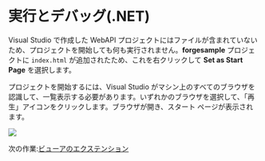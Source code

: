 # 実行とデバッグ(.NET)

Visual Studio で作成した WebAPI プロジェクトにはファイルが含まれていないため、プロジェクトを開始しても何も実行されません。**forgesample** プロジェクトに `index.html` が追加されたため、これを右クリックして **Set as Start Page** を選択します。

プロジェクトを開始するには、Visual Studio がマシン上のすべてのブラウザを認識して、一覧表示する必要があります。いずれかのブラウザを選択して、「再生」アイコンをクリックします。ブラウザが開き、スタート ページが表示されます。

![](_media/net/start_debug.png) 

次の作業:[ビューアのエクステンション](/ja-JP/tutorials/extensions)